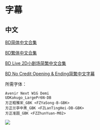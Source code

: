 # 字幕

## 中文

[BD简体中文合集](https://github.com/Nekomoekissaten-SUB/Nekomoekissaten-MIR-Subs/raw/master/COP_CRAFT/COP_CRAFT_BD_CHS.7z)

[BD繁体中文合集](https://github.com/Nekomoekissaten-SUB/Nekomoekissaten-MIR-Subs/raw/master/COP_CRAFT/COP_CRAFT_BD_CHT.7z)

[BD Live 2D小剧场简繁中文合集](https://github.com/Nekomoekissaten-SUB/Nekomoekissaten-MIR-Subs/raw/master/COP_CRAFT/COP_CRAFT_BD_Live2D_Video_CHI.7z)

[BD No Credit Opening & Ending简繁中文字幕](https://github.com/Nekomoekissaten-SUB/Nekomoekissaten-MIR-Subs/raw/master/COP_CRAFT/COP_CRAFT_BD_NC_CHI.7z)

所需字体：
```
Avenir Next W1G Demi
UDKakugo_LargePr6N-DB
方正粗雅宋_GBK <FZYaSong-B-GBK>
方正兰亭中黑_GBK <FZLanTingHei-DB-GBK>
方正准圆_GBK <FZZhunYuan-M02>
```

![](https://nekomoe.pages.dev/images/2019-07/copcraft.jpg)